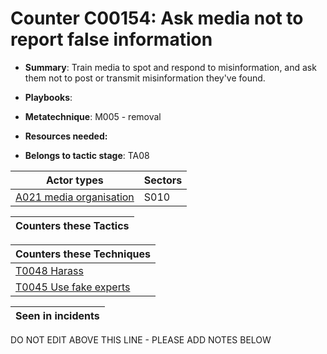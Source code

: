 # Counter C00154: Ask media not to report false information

* **Summary**: Train media to spot and respond to misinformation, and ask them not to post or transmit misinformation they've found. 

* **Playbooks**: 

* **Metatechnique**: M005 - removal

* **Resources needed:** 

* **Belongs to tactic stage**: TA08


| Actor types | Sectors |
| ----------- | ------- |
| [A021 media organisation](../../generated_pages/actortypes/A021.md) | S010 |



| Counters these Tactics |
| ---------------------- |



| Counters these Techniques |
| ------------------------- |
| [T0048 Harass](../../generated_pages/techniques/T0048.md) |
| [T0045 Use fake experts](../../generated_pages/techniques/T0045.md) |



| Seen in incidents |
| ----------------- |


DO NOT EDIT ABOVE THIS LINE - PLEASE ADD NOTES BELOW